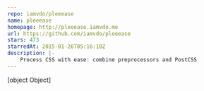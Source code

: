```yaml
---
repo: iamvdo/pleeease
name: pleeease
homepage: http://pleeease.iamvdo.me
url: https://github.com/iamvdo/pleeease
stars: 473
starredAt: 2015-01-26T05:16:10Z
description: |-
    Process CSS with ease: combine preprocessors and PostCSS
---
```


[object Object]
